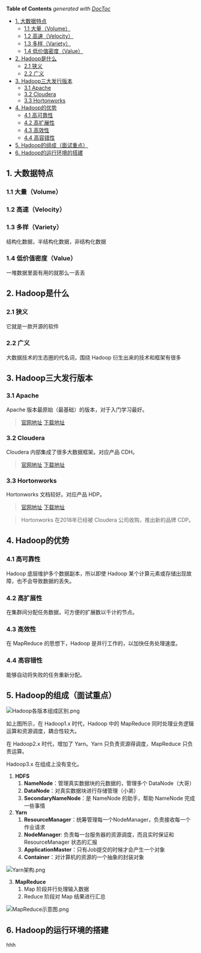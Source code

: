 <!-- START doctoc generated TOC please keep comment here to allow auto update -->
<!-- DON'T EDIT THIS SECTION, INSTEAD RE-RUN doctoc TO UPDATE -->
**Table of Contents**  *generated with [DocToc](https://github.com/thlorenz/doctoc)*

- [1. 大数据特点](#1-%E5%A4%A7%E6%95%B0%E6%8D%AE%E7%89%B9%E7%82%B9)
  - [1.1 大量（Volume）](#11-%E5%A4%A7%E9%87%8Fvolume)
  - [1.2 高速（Velocity）](#12-%E9%AB%98%E9%80%9Fvelocity)
  - [1.3 多样（Variety）](#13-%E5%A4%9A%E6%A0%B7variety)
  - [1.4 低价值密度（Value）](#14-%E4%BD%8E%E4%BB%B7%E5%80%BC%E5%AF%86%E5%BA%A6value)
- [2. Hadoop是什么](#2-hadoop%E6%98%AF%E4%BB%80%E4%B9%88)
  - [2.1 狭义](#21-%E7%8B%AD%E4%B9%89)
  - [2.2 广义](#22-%E5%B9%BF%E4%B9%89)
- [3. Hadoop三大发行版本](#3-hadoop%E4%B8%89%E5%A4%A7%E5%8F%91%E8%A1%8C%E7%89%88%E6%9C%AC)
  - [3.1 Apache](#31-apache)
  - [3.2 Cloudera](#32-cloudera)
  - [3.3 Hortonworks](#33-hortonworks)
- [4. Hadoop的优势](#4-hadoop%E7%9A%84%E4%BC%98%E5%8A%BF)
  - [4.1 高可靠性](#41-%E9%AB%98%E5%8F%AF%E9%9D%A0%E6%80%A7)
  - [4.2 高扩展性](#42-%E9%AB%98%E6%89%A9%E5%B1%95%E6%80%A7)
  - [4.3 高效性](#43-%E9%AB%98%E6%95%88%E6%80%A7)
  - [4.4 高容错性](#44-%E9%AB%98%E5%AE%B9%E9%94%99%E6%80%A7)
- [5. Hadoop的组成（面试重点）](#5-hadoop%E7%9A%84%E7%BB%84%E6%88%90%E9%9D%A2%E8%AF%95%E9%87%8D%E7%82%B9)
- [6. Hadoop的运行环境的搭建](#6-hadoop%E7%9A%84%E8%BF%90%E8%A1%8C%E7%8E%AF%E5%A2%83%E7%9A%84%E6%90%AD%E5%BB%BA)

<!-- END doctoc generated TOC please keep comment here to allow auto update -->

## 1. 大数据特点

### 1.1 大量（Volume）

### 1.2 高速（Velocity）

### 1.3 多样（Variety）

结构化数据，半结构化数据，非结构化数据

### 1.4 低价值密度（Value）

一堆数据里面有用的就那么一丢丢

## 2. Hadoop是什么

### 2.1 狭义

它就是一款开源的软件

### 2.2 广义

大数据技术的生态圈的代名词，围绕 Hadoop 衍生出来的技术和框架有很多

## 3. Hadoop三大发行版本

### 3.1 Apache

Apache 版本最原始（最基础）的版本，对于入门学习最好。
> [官网地址](http://hadoop.apache.org)
> [下载地址](https://hadoop.apache.org/releases.html)

### 3.2 Cloudera

Cloudera 内部集成了很多大数据框架。对应产品 CDH。
> [官网地址](https://www.cloudera.com/downloads/cdh)
> [下载地址](https://docs.cloudera.com/documentation/enterprise/6/release-notes/topics/rg_cdh_6_download.html)

### 3.3 Hortonworks

Hortonworks 文档较好。对应产品 HDP。
> [官网地址](https://hortonworks.com/products/data-center/hdp/)
> [下载地址](https://hortonworks.com/downloads/#data-platform)

> Hortonworks 在2018年已经被 Cloudera 公司收购，推出新的品牌 CDP。

## 4. Hadoop的优势

### 4.1 高可靠性

Hadoop 底层维护多个数据副本，所以即使 Hadoop 某个计算元素或存储出现故障，也不会导致数据的丢失。

### 4.2 高扩展性

在集群间分配任务数据，可方便的扩展数以千计的节点。

### 4.3 高效性

在 MapReduce 的思想下，Hadoop 是并行工作的，以加快任务处理速度。

### 4.4 高容错性

能够自动将失败的任务重新分配。

## 5. Hadoop的组成（面试重点）

![Hadoop各版本组成区别.png](https://i.loli.net/2020/12/29/n1vlZufaY5iW9Nw.png)

如上图所示，在 Hadoop1.x 时代，Hadoop 中的 MapReduce 同时处理业务逻辑运算和资源调度，耦合性较大。

在 Hadoop2.x 时代，增加了 Yarn。Yarn 只负责资源得调度，MapReduce 只负责运算。

Hadoop3.x 在组成上没有变化。

1. **HDFS**
   1. **NameNode**：管理真实数据块的元数据的，管理多个 DataNode（大哥）
   2. **DataNode**：对真实数据块进行存储管理（小弟）
   3. **SecondaryNameNode**：是 NameNode 的助手，帮助 NameNode 完成一些事情
2. **Yarn**
   1. **ResourceManager**：统筹管理每一个NodeManager，负责接收每一个作业请求
   2. **NodeManager**: 负责每一台服务器的资源调度，而且实时保证和ResourceManager 状态的汇报
   3. **ApplicationMaster**：只有Job提交的时候才会产生一个对象
   4. **Container**：对计算机的资源的一个抽象的封装对象

![Yarn架构.png](https://i.loli.net/2020/12/29/myRax5GkhqA6CQe.png)

3. **MapReduce**
   1. Map 阶段并行处理输入数据
   2. Reduce 阶段对 Map 结果进行汇总

![MapReduce示意图.png](https://i.loli.net/2020/12/29/T9186twScagCzkD.png)

## 6. Hadoop的运行环境的搭建

hhh
